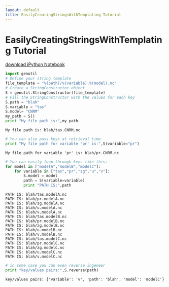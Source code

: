 ```yaml
---
layout: default
title: EasilyCreatingStringsWithTemplating Tutorial
---
```


# EasilyCreatingStringsWithTemplating Tutorial
[download iPython Notebook](EasilyCreatingStringsWithTemplating.ipynb)


```python
import genutil
# Define your string template
file_template = "%(path)/%(variable).%(model).nc"
# Create a StringConstructor object
S = genutil.StringConstructor(file_template)
# Fill the StringConstructor with the values for each key
S.path = "blah"
S.variable = "tas"
S.model= "CNRM"
my_path = S()
print "My file path is:",my_path
```

    My file path is: blah/tas.CNRM.nc



```python
# You can also pass keys at retrieval time
print "My file path for variable 'pr' is:",S(variable="pr")
```

    My file path for variable 'pr' is: blah/pr.CNRM.nc



```python
# You can easily loop through keys like this:
for model in ["modelA","modelB","modelC"]:
    for variable in ["tas","pr","zg","u","v"]:
        S.model = model
        path = S(variable=variable)
        print "PATH IS:",path
```

    PATH IS: blah/tas.modelA.nc
    PATH IS: blah/pr.modelA.nc
    PATH IS: blah/zg.modelA.nc
    PATH IS: blah/u.modelA.nc
    PATH IS: blah/v.modelA.nc
    PATH IS: blah/tas.modelB.nc
    PATH IS: blah/pr.modelB.nc
    PATH IS: blah/zg.modelB.nc
    PATH IS: blah/u.modelB.nc
    PATH IS: blah/v.modelB.nc
    PATH IS: blah/tas.modelC.nc
    PATH IS: blah/pr.modelC.nc
    PATH IS: blah/zg.modelC.nc
    PATH IS: blah/u.modelC.nc
    PATH IS: blah/v.modelC.nc



```python
# in some case you can even reverse ingeneer
print "key/values pairs:",S.reverse(path)
```

    key/values pairs: {'variable': 'v', 'path': 'blah', 'model': 'modelC'}



```python

```
